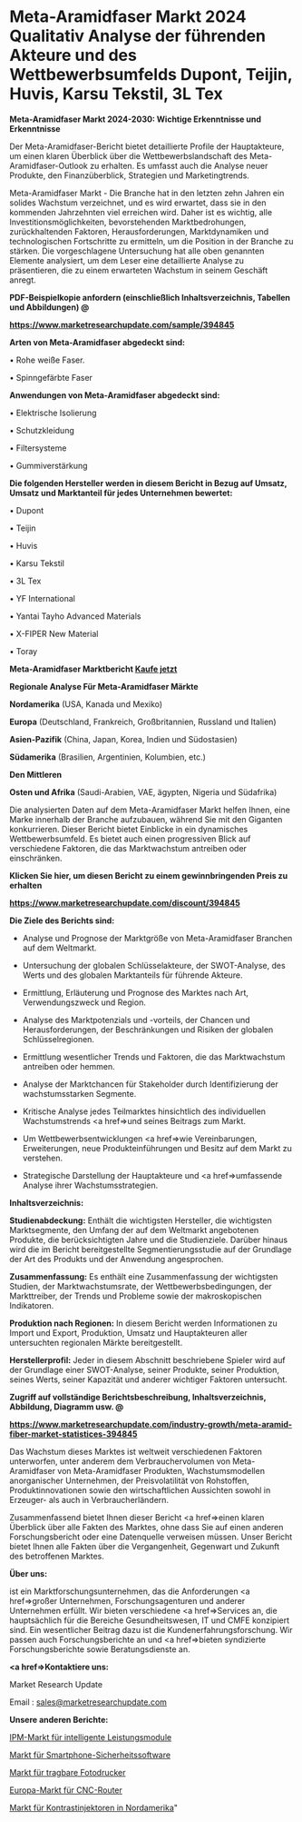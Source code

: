 # Meta-Aramidfaser Markt 2024 Qualitativ Analyse der führenden Akteure und des Wettbewerbsumfelds Dupont, Teijin, Huvis, Karsu Tekstil, 3L Tex

<strong>Meta-Aramidfaser Markt 2024-2030: Wichtige Erkenntnisse und Erkenntnisse</strong>

Der Meta-Aramidfaser-Bericht bietet detaillierte Profile der Hauptakteure, um einen klaren Überblick über die Wettbewerbslandschaft des Meta-Aramidfaser-Outlook zu erhalten. Es umfasst auch die Analyse neuer Produkte, den Finanzüberblick, Strategien und Marketingtrends.

Meta-Aramidfaser Markt - Die Branche hat in den letzten zehn Jahren ein solides Wachstum verzeichnet, und es wird erwartet, dass sie in den kommenden Jahrzehnten viel erreichen wird. Daher ist es wichtig, alle Investitionsmöglichkeiten, bevorstehenden Marktbedrohungen, zurückhaltenden Faktoren, Herausforderungen, Marktdynamiken und technologischen Fortschritte zu ermitteln, um die Position in der Branche zu stärken. Die vorgeschlagene Untersuchung hat alle oben genannten Elemente analysiert, um dem Leser eine detaillierte Analyse zu präsentieren, die zu einem erwarteten Wachstum in seinem Geschäft anregt.



<strong><b>PDF-Beispielkopie anfordern (einschließlich Inhaltsverzeichnis, Tabellen und Abbildungen) @ </b></strong>

<strong><a href=https://www.marketresearchupdate.com/sample/394845>

<strong>https://www.marketresearchupdate.com/sample/394845</u></a></strong></strong>



<strong>Arten von Meta-Aramidfaser abgedeckt sind:</strong>

• Rohe weiße Faser.

• Spinngefärbte Faser



<strong>Anwendungen von Meta-Aramidfaser abgedeckt sind:</strong>

• Elektrische Isolierung

• Schutzkleidung

• Filtersysteme

• Gummiverstärkung



<strong>Die folgenden Hersteller werden in diesem Bericht in Bezug auf Umsatz, Umsatz und Marktanteil für jedes Unternehmen bewertet:</strong>

• Dupont

• Teijin

• Huvis

• Karsu Tekstil

• 3L Tex

• YF International

• Yantai Tayho Advanced Materials

• X-FIPER New Material

• Toray



<strong>Meta-Aramidfaser Marktbericht <a href=https://www.marketresearchupdate.com/buynow/394845>Kaufe jetzt</a></strong>



<strong>Regionale Analyse Für Meta-Aramidfaser Märkte</strong>



<strong>Nordamerika</strong> (USA, Kanada und Mexiko)



<strong>Europa</strong> (Deutschland, Frankreich, Großbritannien, Russland und Italien)



<strong>Asien-Pazifik</strong> (China, Japan, Korea, Indien und Südostasien)



<strong>Südamerika</strong> (Brasilien, Argentinien, Kolumbien, etc.)



<strong>Den Mittleren</strong> 

<strong>Osten und Afrika</strong> (Saudi-Arabien, VAE, ägypten, Nigeria und Südafrika)

Die analysierten Daten auf dem Meta-Aramidfaser Markt helfen Ihnen, eine Marke innerhalb der Branche aufzubauen, während Sie mit den Giganten konkurrieren. Dieser Bericht bietet Einblicke in ein dynamisches Wettbewerbsumfeld. Es bietet auch einen progressiven Blick auf verschiedene Faktoren, die das Marktwachstum antreiben oder einschränken.



<strong>Klicken Sie hier, um diesen Bericht zu einem gewinnbringenden Preis zu erhalten
</strong>

<strong><a href=https://www.marketresearchupdate.com/discount/394845>https://www.marketresearchupdate.com/discount/394845</b></u></strong></a>



<strong>Die Ziele des Berichts sind:</strong>

- Analyse und Prognose der Marktgröße von Meta-Aramidfaser Branchen auf dem Weltmarkt.

- Untersuchung der globalen Schlüsselakteure, der SWOT-Analyse, des Werts und des globalen Marktanteils für führende Akteure.

- Ermittlung, Erläuterung und Prognose des Marktes nach Art, Verwendungszweck und Region.

- Analyse des Marktpotenzials und -vorteils, der Chancen und Herausforderungen, der Beschränkungen und Risiken der globalen Schlüsselregionen.

- Ermittlung wesentlicher Trends und Faktoren, die das Marktwachstum antreiben oder hemmen.

- Analyse der Marktchancen für Stakeholder durch Identifizierung der wachstumsstarken Segmente.

- Kritische Analyse jedes Teilmarktes hinsichtlich des individuellen Wachstumstrends <a href=>und</a> seines Beitrags zum Markt.

- Um Wettbewerbsentwicklungen <a href=>wie</a> Vereinbarungen, Erweiterungen, neue Produkteinführungen und Besitz auf dem Markt zu verstehen.

- Strategische Darstellung der Hauptakteure und <a href=>umfas</a>sende Analyse ihrer Wachstumsstrategien.



<strong>Inhaltsverzeichnis:</strong>



<strong>Studienabdeckung:</strong> Enthält die wichtigsten Hersteller, die wichtigsten Marktsegmente, den Umfang der auf dem Weltmarkt angebotenen Produkte, die berücksichtigten Jahre und die Studienziele. Darüber hinaus wird die im Bericht bereitgestellte Segmentierungsstudie auf der Grundlage der Art des Produkts und der Anwendung angesprochen.



<strong>Zusammenfassung:</strong> Es enthält eine Zusammenfassung der wichtigsten Studien, der Marktwachstumsrate, der Wettbewerbsbedingungen, der Markttreiber, der Trends und Probleme sowie der makroskopischen Indikatoren.



<strong>Produktion nach Regionen:</strong> In diesem Bericht werden Informationen zu Import und Export, Produktion, Umsatz und Hauptakteuren aller untersuchten regionalen Märkte bereitgestellt.



<strong>Herstellerprofil:</strong> Jeder in diesem Abschnitt beschriebene Spieler wird auf der Grundlage einer SWOT-Analyse, seiner Produkte, seiner Produktion, seines Werts, seiner Kapazität und anderer wichtiger Faktoren untersucht.



<strong><b>Zugriff auf vollständige Berichtsbeschreibung, Inhaltsverzeichnis, Abbildung, Diagramm usw. @ </b></strong>

<strong><a href=https://www.marketresearchupdate.com/industry-growth/meta-aramid-fiber-market-statistices-394845>https://www.marketresearchupdate.com/industry-growth/meta-aramid-fiber-market-statistices-394845</a></strong>

Das Wachstum dieses Marktes ist weltweit verschiedenen Faktoren unterworfen, unter anderem dem Verbrauchervolumen von Meta-Aramidfaser von Meta-Aramidfaser Produkten, Wachstumsmodellen anorganischer Unternehmen, der Preisvolatilität von Rohstoffen, Produktinnovationen sowie den wirtschaftlichen Aussichten sowohl in Erzeuger- als auch in Verbraucherländern.

Zusammenfassend bietet Ihnen dieser Bericht <a href=>einen</a> klaren Überblick über alle Fakten des Marktes, ohne dass Sie auf einen anderen Forschungsbericht oder eine Datenquelle verweisen müssen. Unser Bericht bietet Ihnen alle Fakten über die Vergangenheit, Gegenwart und Zukunft des betroffenen Marktes.



<strong>Über uns:</strong>

 ist ein Marktforschungsunternehmen, das die Anforderungen <a href=>großer</a> Unternehmen, Forschungsagenturen und anderer Unternehmen erfüllt. Wir bieten verschiedene <a href=>Services</a> an, die hauptsächlich für die Bereiche Gesundheitswesen, IT und CMFE konzipiert sind. Ein wesentlicher Beitrag dazu ist die Kundenerfahrungsforschung. Wir passen auch Forschungsberichte an und <a href=>bieten</a> syndizierte Forschungsberichte sowie Beratungsdienste an.



<strong><a href=>Kontaktiere uns:</a></strong>

Market Research Update

Email : sales@marketresearchupdate.com



<strong>Unsere anderen Berichte:</strong>

<a href=https://www.linkedin.com/pulse/intelligent-power-modules-ipm-market-opportunities>IPM-Markt für intelligente Leistungsmodule</a>

<a href=https://www.linkedin.com/pulse/smartphone-security-software-market-outlooks>Markt für Smartphone-Sicherheitssoftware</a>

<a href=https://www.linkedin.com/pulse/portable-photo-printers-market-size-emerging>Markt für tragbare Fotodrucker</a>

<a href=https://www.linkedin.com/pulse/europe-cnc-routers-market-future-demand-analysis>Europa-Markt für CNC-Router</a>

<a href=https://www.linkedin.com/pulse/north-america-contrast-injectors-market-2023-continues>Markt für Kontrastinjektoren in Nordamerika</a>"
